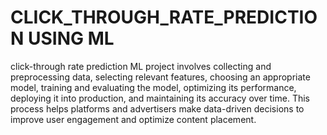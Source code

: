 # CLICK_THROUGH_RATE_PREDICTION USING ML

 click-through rate prediction ML project involves collecting and preprocessing data, selecting relevant features, choosing an appropriate model, training and evaluating the model, optimizing its performance, deploying it into production, and maintaining its accuracy over time. This process helps platforms and advertisers make data-driven decisions to improve user engagement and optimize content placement.
